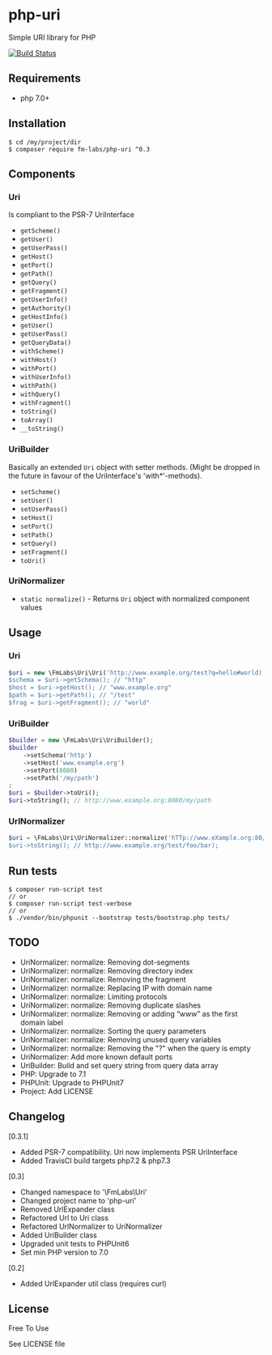 # php-uri

Simple URI library for PHP

[![Build Status](https://travis-ci.org/fm-labs/php-uri.svg?branch=master)](https://travis-ci.org/fm-labs/php-uri)

## Requirements

- php 7.0+

## Installation

```console
$ cd /my/project/dir
$ composer require fm-labs/php-uri ^0.3
```

## Components

### Uri

Is compliant to the PSR-7 UriInterface

- `getScheme()`
- `getUser()`
- `getUserPass()`
- `getHost()`
- `getPort()`
- `getPath()`
- `getQuery()`
- `getFragment()`
- `getUserInfo()`
- `getAuthority()`
- `getHostInfo()`
- `getUser()`
- `getUserPass()`
- `getQueryData()`
- `withScheme()`
- `withHost()`
- `withPort()`
- `withUserInfo()`
- `withPath()`
- `withQuery()`
- `withFragment()`
- `toString()`
- `toArray()`
- `__toString()`

### UriBuilder

Basically an extended `Uri` object with setter methods.
(Might be dropped in the future in favour of the UriInterface's 'with*'-methods).

- `setScheme()`
- `setUser()`
- `setUserPass()`
- `setHost()`
- `setPort()`
- `setPath()`
- `setQuery()`
- `setFragment()`
- `toUri()`

### UriNormalizer

- `static normalize()` - Returns `Uri` object with normalized component values


## Usage


### Uri

```php
$uri = new \FmLabs\Uri\Uri('http://www.example.org/test?q=hello#world);
$schema = $uri->getSchema(); // "http"
$host = $uri->getHost(); // "www.example.org"
$path = $uri->getPath(); // "/test"
$frag = $uri->getFragment(); // "world"
```

### UriBuilder

```php
$builder = new \FmLabs\Uri\UriBuilder();
$builder
    ->setSchema('http')
    ->setHost('www.example.org')
    ->setPort(8080)
    ->setPath('/my/path')
;
$uri = $builder->toUri();
$uri->toString(); // http://www.example.org:8080/my/path
```

### UrlNormalizer

```php
$uri = \FmLabs\Uri\UriNormalizer::normalize('hTTp://www.eXample.org:80/test/./../foo/../bar);
$uri->toString(); // http://www.example.org/test/foo/bar);
```

## Run tests
```console
$ composer run-script test
// or
$ composer run-script test-verbose
// or
$ ./vendor/bin/phpunit --bootstrap tests/bootstrap.php tests/
```

## TODO

- UriNormalizer: normalize: Removing dot-segments
- UriNormalizer: normalize: Removing directory index
- UriNormalizer: normalize: Removing the fragment
- UriNormalizer: normalize: Replacing IP with domain name
- UriNormalizer: normalize: Limiting protocols
- UriNormalizer: normalize: Removing duplicate slashes
- UriNormalizer: normalize: Removing or adding “www” as the first domain label
- UriNormalizer: normalize: Sorting the query parameters
- UriNormalizer: normalize: Removing unused query variables
- UriNormalizer: normalize: Removing the "?" when the query is empty
- UriNormalizer: Add more known default ports
- UriBuilder: Build and set query string from query data array
- PHP: Upgrade to 7.1
- PHPUnit: Upgrade to PHPUnit7
- Project: Add LICENSE

## Changelog
[0.3.1]
- Added PSR-7 compatibility. Uri now implements PSR UriInterface
- Added TravisCI build targets php7.2 & php7.3

[0.3]
- Changed namespace to '\FmLabs\Uri'
- Changed project name to 'php-uri'
- Removed UrlExpander class
- Refactored Url to Uri class
- Refactored UrlNormalizer to UriNormalizer
- Added UriBuilder class
- Upgraded unit tests to PHPUnit6
- Set min PHP version to 7.0

[0.2]
- Added UrlExpander util class (requires curl)

## License

Free To Use

See LICENSE file




